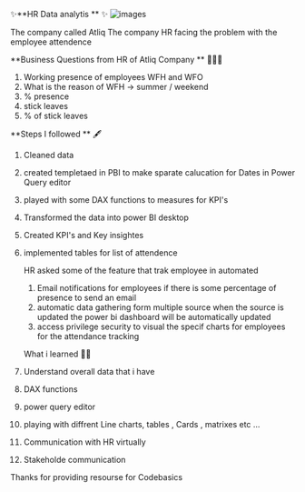 ✨**HR Data analytis ** ✨
![images](https://github.com/user-attachments/assets/13a5f9ac-c6c9-4389-87ee-94770943a2ad)

The company called Atliq 
The company HR facing the problem with the employee attendence 

**Business Questions from HR of Atliq Company ** 👩🏻‍💻
1. Working presence of employees WFH and WFO
2. What is the reason of WFH -> summer / weekend 
3. % presence
4. stick leaves
5. % of stick leaves


**Steps I followed ** 🖋
1. Cleaned data
2. created templetaed in PBI to make sparate calucation for Dates in Power Query editor 
3. played with some DAX functions to measures for KPI's
4. Transformed the data into power BI desktop
5. Created KPI's and Key insightes
6. implemented tables for list of attendence

   HR asked some of the feature that trak employee in automated
   1. Email notifications for employees if there is some percentage of presence to send an email
   2. automatic data gathering form multiple source when the source is updated the power bi dashboard will be automatically updated
   3. access privilege security to visual the specif charts for employees for the attendance tracking 


   What i learned 👨‍⚖️
1. Understand overall data that i have
2. DAX functions
3. power query editor
4. playing with diffrent Line charts, tables , Cards , matrixes etc ...
5. Communication with HR virtually
6. Stakeholde communication


Thanks for providing resourse for Codebasics 

